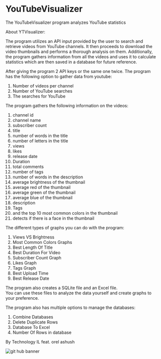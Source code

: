 # YouTubeVisualizer
The YouTubeVisualizer program analyzes YouTube statistics

About YTVisualizer: 

The program utilizes an API input provided by the user to search and retrieve videos from YouTube channels. 
It then proceeds to download the video thumbnails and performs a thorough analysis on them. 
Additionally, the program gathers information from all the videos 
and uses it to calculate statistics which are then saved in a database for future reference. 
 
 
After giving the program 2 API keys or the same one twice. 
The program has the following option to gather data from youtube: 
 
1) Number of videos per channel 
2) Number of YouTube searches 
3) The searches for YouTube 
 
 
The program gathers the following information on the videos: 
 
1) channel id 
2) channel name 
3) subscriber count 
4) title 
5) number of words in the title 
6) number of letters in the title 
7) views 
8) likes 
9) release date 
10) Duration 
11) total comments 
12) number of tags 
13) number of words in the description 
14) average brightness of the thumbnail 
15) average red of the thumbnail 
16) average green of the thumbnail 
17) average blue of the thumbnail 
18) description 
19) Tags 
20) and the top 10 most common colors in the thumbnail 
21) detects if there is a face in the thumbnail 
 
 
The different types of graphs you can do with the program: 
 
1) Views VS Brightness 
2) Most Common Colors Graphs 
3) Best Length Of Title 
4) Best Duration For Video 
5) Subscriber Count Graph 
6) Likes Graph 
7) Tags Graph 
8) Best Upload Time 
9) Best Release Date 
 
The program also creates a SQLite file and an Excel file.  
You can use these files to analyze the data yourself and create graphs to your preference. 
 
 
The program also has multiple options to manage the databases: 
 
1) Combine Databases 
2) Delete Duplicate Rows 
3) Database To Excel 
4) Number Of Rows in database 
 
 
By Technology IL feat. orel ashush
 
 
 
![git hub banner](https://github.com/TechnologyIL/YouTubeVisualizer/assets/123074807/84f8ffe9-c5e3-4325-84c2-51d1a9ea8ffb)
